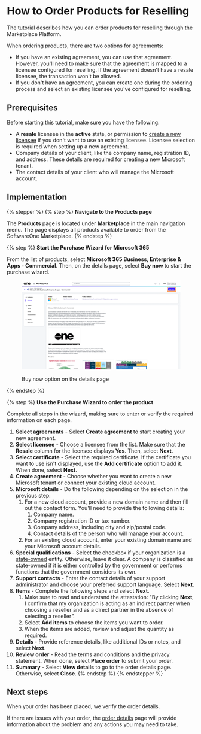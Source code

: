 # How to Order Products for Reselling

The tutorial describes how you can order products for reselling through the Marketplace Platform.&#x20;

When ordering products, there are two options for agreements:

* If you have an existing agreement, you can use that agreement. However, you'll need to make sure that the agreement is mapped to a licensee configured for reselling. If the agreement doesn't have a resale licensee, the transaction won't be allowed.
* If you don't have an agreement, you can create one during the ordering process and select an existing licensee you've configured for reselling.

## Prerequisites <a href="#howtoorderamicrosoft365subscriptionforanexistingmicrosofttenant-prerequisites" id="howtoorderamicrosoft365subscriptionforanexistingmicrosofttenant-prerequisites"></a>

Before starting this tutorial, make sure you have the following:

* A **resale** licensee in the **active** state, or permission to [create a new licensee](how-to-configure-licensees-for-resale.md) if you don't want to use an existing licensee. Licensee selection is required when setting up a new agreement.&#x20;
* Company details of your client, like the company name, registration ID, and address. These details are required for creating a new Microsoft tenant.&#x20;
* The contact details of your client who will manage the Microsoft account.&#x20;

## Implementation

{% stepper %}
{% step %}
**Navigate to the Products page**

The **Products** page is located under **Marketplace** in the main navigation menu. The page displays all products available to order from the SoftwareOne Marketplace.
{% endstep %}

{% step %}
**Start the Purchase Wizard for Microsoft 365**

From the list of products, select **Microsoft 365 Business, Enterprise & Apps - Commercial**. Then, on the details page, select **Buy now** to start the purchase wizard.

<figure><img src="../../../.gitbook/assets/MS365BuyNow.png" alt=""><figcaption><p>Buy now option on the details page</p></figcaption></figure>
{% endstep %}

{% step %}
**Use the Purchase Wizard to order the product**

Complete all steps in the wizard, making sure to enter or verify the required information on each page.

1. **Select agreements** - Select **Create agreement** to start creating your new agreement.
2. **Select licensee** - Choose a licensee from the list.  Make sure that the **Resale** column for the licensee displays **Yes**. Then, select **Next**.&#x20;
3. **Select certificate** - Select the required certificate. If the certificate you want to use isn't displayed, use the **Add certificate** option to add it. When done, select **Next**.
4. **Create agreement** - Choose whether you want to create a new Microsoft tenant or connect your existing cloud account.
5. **Microsoft details** - Do the following depending on the selection in the previous step:
   1. For a new cloud account, provide a new domain name and then fill out the contact form. You'll need to provide the following details:
      1. Company name.
      2. Company registration ID or tax number.
      3. Company address, including city and zip/postal code.
      4. Contact details of the person who will manage your account.
   2. For an existing cloud account, enter your existing domain name and your Microsoft account details.
6. **Special qualifications** - Select the checkbox if your organization is a [state-owned](https://www.microsoft.com/en-us/legal/compliance/anticorruption/criteria) entity. Otherwise, leave it clear. A company is classified as state-owned if it is either controlled by the government or performs functions that the government considers its own.
7. **Support contacts** - Enter the contact details of your support administrator and choose your preferred support language. Select **Next**.
8. **Items** - Complete the following steps and select **Next**.
   1. Make sure to read and understand the attestation: "By clicking **Next**, I confirm that my organization is acting as an indirect partner when choosing a reseller and as a direct partner in the absence of selecting a reselle&#x72;_"._
   2. Select **Add items** to choose the items you want to order.&#x20;
   3. When the items are added, review and adjust the quantity as required.
9. **Details -** Provide reference details, like additional IDs or notes, and select **Next**.
10. **Review order** - Read the terms and conditions and the privacy statement. When done, select **Place order** to submit your order.
11. **Summary** - Select **View details** to go to the order details page. Otherwise, select **Close**.
{% endstep %}
{% endstepper %}

## Next steps <a href="#next-steps" id="next-steps"></a>

When your order has been placed, we verify the order details.

If there are issues with your order, the [order details](../../../modules-and-features/marketplace/orders/#subscription-details) page will provide information about the problem and any actions you may need to take.
